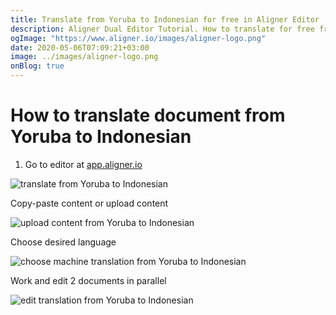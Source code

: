 ```yaml
---
title: Translate from Yoruba to Indonesian for free in Aligner Editor
description: Aligner Dual Editor Tutorial. How to translate for free from Yoruba to Indonesian. Aligner is multilingual document management platform. 
ogImage: "https://www.aligner.io/images/aligner-logo.png"
date: 2020-05-06T07:09:21+03:00
image: ../images/aligner-logo.png
onBlog: true
---
```


# How to translate document from Yoruba to Indonesian

1. Go to editor at [app.aligner.io](https://app.aligner.io "Aligner App web page")

![translate from Yoruba to Indonesian](../aligner-blank-editor.png "translate from Yoruba to Indonesian")

Copy-paste content or upload content

![upload content from Yoruba to Indonesian](../aligner-uploaded-document.png "upload content from Yoruba to Indonesian")

Choose desired language

![choose machine translation from Yoruba to Indonesian](../aligner-language-dropdown.png "choose machine translation from Yoruba to Indonesian")

Work and edit 2 documents in parallel

![edit translation from Yoruba to Indonesian](../aligner-double-sitded-editor.png "edit translation from Yoruba to Indonesian")

